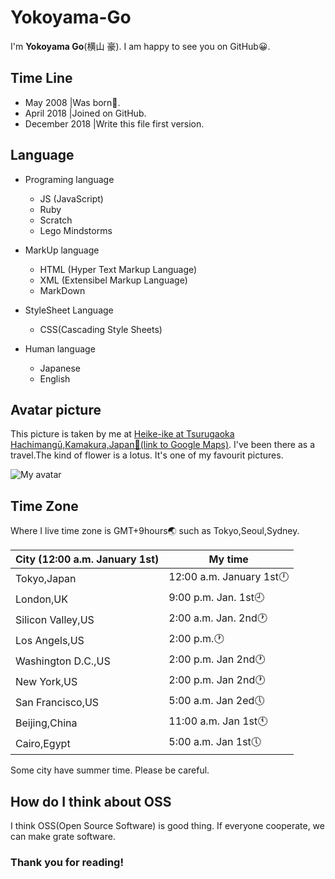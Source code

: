 
# Yokoyama-Go


I'm **Yokoyama Go**(横山 豪). I am happy to see you on GitHub😀.  



## Time Line

* May 2008   |Was born🐣.
* April 2018   |Joined on GitHub.
* December 2018   |Write this file first version.


## Language

* Programing language
  * JS (JavaScript)
  * Ruby
  * Scratch
  * Lego Mindstorms

* MarkUp language
  * HTML (Hyper Text Markup Language)
  * XML (Extensibel Markup Language)
  * MarkDown
  
* StyleSheet Language
  * CSS(Cascading Style Sheets)
  
* Human language
  * Japanese
  * English
  
 ## Avatar picture
 
 This picture is taken by me at [Heike-ike at Tsurugaoka Hachimangū,Kamakura,Japan🗾(link to Google Maps)](https://www.google.co.jp/maps/place/%E5%B9%B3%E5%AE%B6%E6%B1%A0/@35.3246602,139.5544657,16.82z/data=!4m12!1m6!3m5!1s0x0:0xa867ad10105036b5!2sTsurugaoka+Hachiman-g%C5%AB!8m2!3d35.3260978!4d139.5564131!3m4!1s0x0:0xb8469aa71994fc1e!8m2!3d35.3243542!4d139.5546149).
 I've been there as a travel.The kind of flower is a lotus. It's one of my favourit pictures.
 
 ![My avatar](https://avatars2.githubusercontent.com/u/38034251?s=460&v=4)
 
 ## Time Zone
 
 Where I live time zone is GMT+9hours🌏 such as Tokyo,Seoul,Sydney.
 
 City (12:00 a.m. January 1st)| My time
 -------------------------------|------
 Tokyo,Japan|12:00 a.m. January 1st🕛
 London,UK |9:00 p.m. Jan. 1st🕘
 Silicon Valley,US|2:00 a.m. Jan. 2nd🕐
 Los Angels,US|2:00 p.m.🕐
 Washington D.C.,US|2:00 p.m. Jan 2nd🕐
 New York,US|2:00 p.m. Jan 2nd🕐
 San Francisco,US|5:00 a.m. Jan 2ed🕔
 Beijing,China|11:00 a.m. Jan 1st🕚
 Cairo,Egypt|5:00 a.m. Jan 1st🕔
 
Some city have summer time. Please be careful.


## How do I think about OSS

I think OSS(Open Source Software) is good thing. If everyone cooperate, we can make grate software. 


### Thank you for reading!
